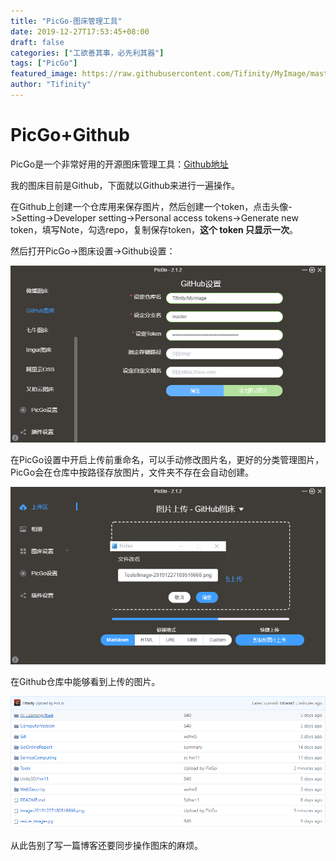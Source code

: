 ```yaml
---
title: "PicGo-图床管理工具"
date: 2019-12-27T17:53:45+08:00
draft: false
categories: ["工欲善其事，必先利其器"]
tags: ["PicGo"]
featured_image: https://raw.githubusercontent.com/Tifinity/MyImage/master/Logo/PicGo.png
author: "Tifinity"
---
```


# PicGo+Github

PicGo是一个非常好用的开源图床管理工具：[Github地址](https://github.com/Molunerfinn/PicGo)

我的图床目前是Github，下面就以Github来进行一遍操作。

在Github上创建一个仓库用来保存图片，然后创建一个token，点击头像->Setting->Developer setting->Personal access tokens->Generate new token，填写Note，勾选repo，复制保存token，**这个 token 只显示一次**。

然后打开PicGo->图床设置->Github设置：

![](https://raw.githubusercontent.com/Tifinity/MyImage/master/Tools/image-20191227180516666.png)

在PicGo设置中开启上传前重命名，可以手动修改图片名，更好的分类管理图片，PicGo会在仓库中按路径存放图片，文件夹不存在会自动创建。

![](https://raw.githubusercontent.com/Tifinity/MyImage/master/Tools/image-20191227181431021.png)

在Github仓库中能够看到上传的图片。

![](https://raw.githubusercontent.com/Tifinity/MyImage/master/Tools/image-20191227181611880.png)

从此告别了写一篇博客还要同步操作图床的麻烦。

